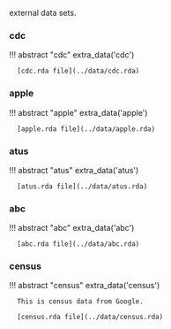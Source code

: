 external data sets.


### cdc

!!! abstract "cdc"
      extra_data('cdc')

      [cdc.rda file](../data/cdc.rda)

### apple

!!! abstract "apple"
      extra_data('apple')

      [apple.rda file](../data/apple.rda)

### atus

!!! abstract "atus"
      extra_data('atus')

      [atus.rda file](../data/atus.rda)



### abc

!!! abstract "abc"
      extra_data('abc')

      [abc.rda file](../data/abc.rda)

### census

!!! abstract "census"
      extra_data('census')

      This is census data from Google.

      [census.rda file](../data/census.rda)

[comment]: <> (check data folder to add .rda)